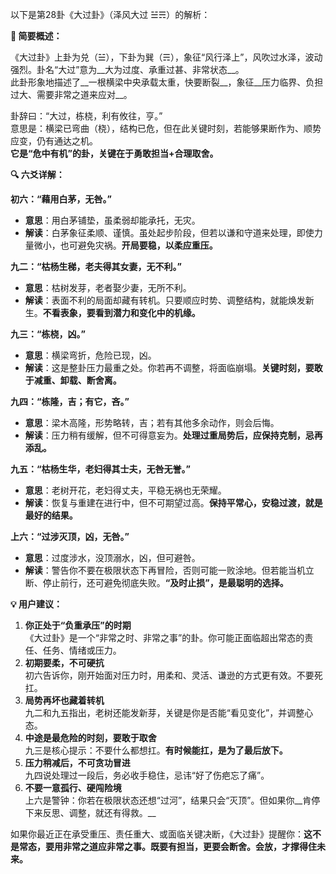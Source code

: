 以下是第28卦《大过卦》（泽风大过 ☱☴）的解析：

__🌊 简要概述：__

《大过卦》上卦为兑（☱），下卦为巽（☴），象征“风行泽上”，风吹过水泽，波动强烈。卦名“大过”意为__大为过度、承重过甚、非常状态__。  
此卦形象地描述了__一根横梁中央承载太重，快要断裂__，象征__压力临界、负担过大、需要非常之道来应对__。

卦辞曰：“大过，栋桡，利有攸往，亨。”  
意思是：横梁已弯曲（桡），结构已危，但在此关键时刻，若能够果断作为、顺势应变，仍有通达之机。  
__它是“危中有机”的卦，关键在于勇敢担当\+合理取舍。__

__🔍 六爻详解：__

__初六：“藉用白茅，无咎。”__

- __意思__：用白茅铺垫，虽柔弱却能承托，无灾。
- __解读__：白茅象征柔顺、谨慎。虽处起步阶段，但若以谦和守道来处理，即使力量微小，也可避免灾祸。__开局要稳，以柔应重压。__

__九二：“枯杨生稊，老夫得其女妻，无不利。”__

- __意思__：枯树发芽，老者娶少妻，无所不利。
- __解读__：表面不利的局面却藏有转机。只要顺应时势、调整结构，就能焕发新生。__不看表象，要看到潜力和变化中的机缘。__

__九三：“栋桡，凶。”__

- __意思__：横梁弯折，危险已现，凶。
- __解读__：这是整卦压力最重之处。你若再不调整，将面临崩塌。__关键时刻，要敢于减重、卸载、断舍离。__

__九四：“栋隆，吉；有它，吝。”__

- __意思__：梁木高隆，形势略转，吉；若有其他多余动作，则会后悔。
- __解读__：压力稍有缓解，但不可得意妄为。__处理过重局势后，应保持克制，忌再添乱。__

__九五：“枯杨生华，老妇得其士夫，无咎无誉。”__

- __意思__：老树开花，老妇得丈夫，平稳无祸也无荣耀。
- __解读__：恢复与重建在进行中，但不可期望过高。__保持平常心，安稳过渡，就是最好的结果。__

__上六：“过涉灭顶，凶，无咎。”__

- __意思__：过度涉水，没顶溺水，凶，但可避咎。
- __解读__：警告你不要在极限状态下再冒险，否则可能一败涂地。但若能当机立断、停止前行，还可避免彻底失败。__“及时止损”，是最聪明的选择。__

__💡 用户建议：__

1. __你正处于“负重承压”的时期__  
《大过卦》是一个“非常之时、非常之事”的卦。你可能正面临超出常态的责任、任务、情绪或压力。
2. __初期要柔，不可硬抗__  
初六告诉你，刚开始面对压力时，用柔和、灵活、谦逊的方式更有效。不要死扛。
3. __局势再坏也藏着转机__  
九二和九五指出，老树还能发新芽，关键是你是否能“看见变化”，并调整心态。
4. __中途是最危险的时刻，要敢于取舍__  
九三是核心提示：不要什么都想扛。__有时候能扛，是为了最后放下。__
5. __压力稍减后，不可贪功冒进__  
九四说处理过一段后，务必收手稳住，忌讳“好了伤疤忘了痛”。
6. __不要一意孤行、硬闯险境__  
上六是警钟：你若在极限状态还想“过河”，结果只会“灭顶”。但如果你__肯停下来反思、调整，就还有得救。__

如果你最近正在承受重压、责任重大、或面临关键决断，《大过卦》提醒你：__这不是常态，要用非常之道应非常之事。既要有担当，更要会断舍。会放，才撑得住未来。__

